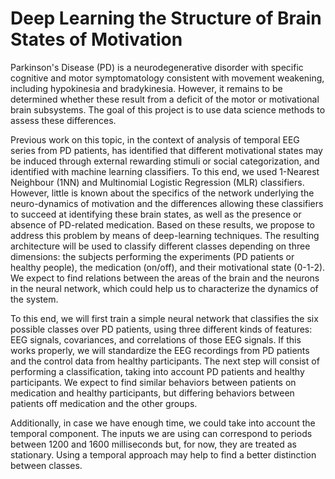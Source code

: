# Deep Learning the Structure of Brain States of Motivation

Parkinson's Disease (PD) is a neurodegenerative disorder with specific cognitive and motor symptomatology consistent with movement weakening, including hypokinesia and bradykinesia. However, it remains to be determined whether these result from a deficit of the motor or motivational brain subsystems. The goal of this project is to use data science methods to assess these differences. 

Previous work on this topic, in the context of analysis of temporal EEG series from PD patients, has identified that different motivational states may be induced through external rewarding stimuli or social categorization, and identified with machine learning classifiers. To this end, we used 1-Nearest Neighbour (1NN) and Multinomial Logistic Regression (MLR) classifiers. However, little is known about the specifics of the network underlying the neuro-dynamics of motivation and the differences allowing these classifiers to succeed at identifying these brain states, as well as the presence or absence of PD-related medication.
Based on these results, we propose to address this problem by means of deep-learning techniques. The resulting architecture will be used to classify different classes depending on three dimensions: the subjects performing the experiments (PD patients or healthy people), the medication (on/off), and their motivational state (0-1-2). We expect to find relations between the areas of the brain and the neurons in the neural network, which could help us to characterize the dynamics of the system.

To this end, we will first train a simple neural network that classifies the six possible classes over PD patients, using three different kinds of features: EEG signals, covariances, and correlations of those EEG signals. If this works properly, we will standardize the EEG recordings from PD patients and the control data from healthy participants. The next step will consist of performing a classification, taking into account PD patients and healthy participants. We expect to find similar behaviors between patients on medication and healthy participants, but differing behaviors between patients off medication and the other groups.

Additionally, in case we have enough time, we could take into account the temporal component. The inputs we are using can correspond to periods between 1200 and 1600 milliseconds but, for now, they are treated as stationary. Using a temporal approach may help to find a better distinction between classes. 
